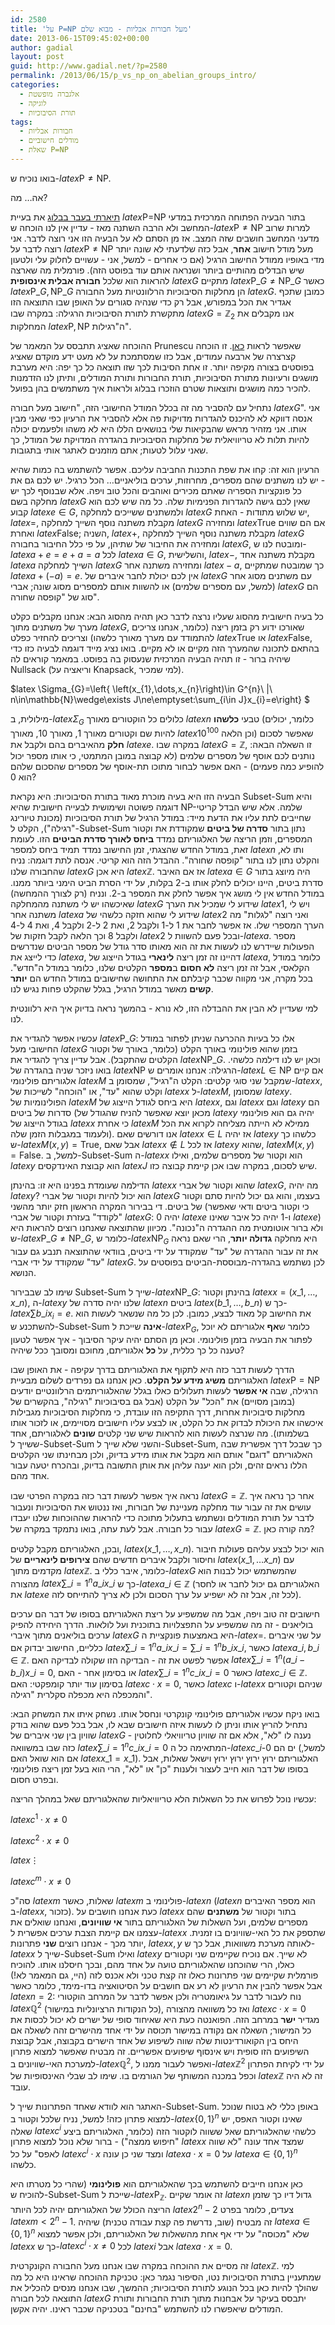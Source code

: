 ```yaml
---
id: 2580
title: 'על P=NP מעל חבורות אבליות - מבוא שלם'
date: 2013-06-15T09:45:02+00:00
author: gadial
layout: post
guid: http://www.gadial.net/?p=2580
permalink: /2013/06/15/p_vs_np_on_abelian_groups_intro/
categories:
  - אלגברה מופשטת
  - לוגיקה
  - תורת הסיבוכיות
tags:
  - חבורות אבליות
  - מודלים חישוביים
  - שאלת P=NP
---
```

בואו נוכיח ש-$latex \mbox{P}\ne\mbox{NP}$.

אה&#8230; מה?

[תיארתי בעבר בבלוג](http://www.gadial.net/2010/08/15/p_vs_np_overview/) את בעיית $latex \mbox{P=NP}$ בתור הבעיה הפתוחה המרכזית במדעי המחשב ולא הרבה השתנה מאז - עדיין אין לנו הוכחה ש-$latex \mbox{P}\ne\mbox{NP}$ למרות שרוב מדעני המחשב חושבים שזה המצב. אז מן הסתם לא על הבעיה הזו אני רוצה לדבר. אני רוצה לדבר על $latex \mbox{P}\ne\mbox{NP}$ מעל מודל חישוב **אחר**, אבל כזה שלדעתי לא שונה יותר מדי באופיו ממודל החישוב הרגיל (אם כי אחרים - למשל, אני - עשויים לחלוק עלי ולטעון שיש הבדלים מהותיים ביותר ושנראה אותם עוד בפוסט הזה). פורמלית מה שארצה להראות הוא שלכל **חבורה אבלית אינסופית** $latex G$ מתקיים $latex \mbox{P}\_{G}\ne\mbox{NP}\_{G}$ כאשר $latex \mbox{P}\_{G},\mbox{NP}\_{G}$ הן מחלקות הסיבוכיות הרלוונטיות מעל החבורה $latex G$. כמובן שתכף אגדיר את הכל במפורש, אבל רק כדי שנהיה סגורים על האופן שבו התוצאה הזו מתקשרת לתורת הסיבוכיות הרגילה: במקרה שבו $latex G=\mathbb{Z}_{2}$ אנו מקבלים את המחלקות $latex \mbox{P},\mbox{NP}$ ה"רגילות".

ההוכחה שאציג תתבסס על המאמר של Prunescu שאפשר לראות [כאן](http://home.mathematik.uni-freiburg.de/prunescu/grupshor.pdf). זו הוכחה קצרצרה של ארבעה עמודים, אבל כזו שמסתמכת על לא מעט ידע מוקדם שאציג בפוסטים בצורה מקיפה יותר. זו אחת הסיבות לכך שזו תוצאה כל כך יפה: היא מערבת מושגים ורעיונות מתורת הסיבוכיות, תורת החבורות ותורת המודלים, ותיתן לנו הזדמנות להכיר כמה מושגים ותוצאות שטרם הוזכרו בבלוג ולראות איך משתמשים בהן בפועל.

נתחיל עם להסביר מה זה בכלל המודל החישובי הזה, "חישוב מעל חבורה $latex G$". אני אנסה דווקא לא להיכנס להגדרות מדויקות פה אלא להסביר את הרעיון כפי שאני מבין אותו. אני מזהיר מראש שהבקיאות שלי בנושאים הללו היא לא משהו ולפעמים יכולה להיות תלות לא טריוויאלית של מחלקות הסיבוכיות בהגדרה המדויקת של המודל, כך שאני עלול לטעות; אתם מוזמנים לאתגר אותי בתגובות.

הרעיון הוא זה: קחו את שפת התכנות החביבה עליכם. אפשר להשתמש בה כמות שהיא - יש לנו משתנים שהם מספרים, מחרוזות, ערכים בוליאניים&#8230; הכל כרגיל. יש לכם גם את כל פונקציות הספריה שאתם מכירים ואוהבים והכל טוב ויפה. אלא שבנוסף לכך יש מחלקה בשם $latex G$ שאין לכם גישה להגדרות הפנימיות שלה. כל מה שיש לכם הוא קבוע $latex e\in G$, ולמשתנים ששייכים למחלקה $latex G$ יש שלוש מתודות - האחת, $latex =$, מקבלת משתנה נוסף השייך למחלקה $latex G$ ומחזירה $latex \mbox{True}$ אם הם שווים ואחרת $latex \mbox{False}$; השניה, $latex +$, מקבלת משתנה נוסף השייך למחלקה $latex G$ ומחזירה את החיבור של שתיהן, על פי כלל החיבור בחבורה $latex G$, ומובטח לנו ש-$latex a+e=e+a=a$ לכל $latex a\in G$, והשלישית, $latex -$, מקבלת משתנה אחד $latex a$ השייך למחלקה $latex G$ ומחזירה משתנה אחר $latex -a$, כך שמובטח שמתקיים $latex a+\left(-a\right)=e$. אין לכם יכולת לחבר איברים של $latex G$ עם משתנים מסוג אחר (למשל, עם מספרים שלמים) או להשוות אותם למספרים מסוג שונה; אברי $latex G$ הם סוג של "קופסה שחורה".

כל בעיה חישובית מהסוג שעליו נרצה לדבר כאן תהיה מהסוג הבא: אנחנו מקבלים כקלט מערך של משתנים מתוך $latex G$, שאורכו ידוע רק בזמן ריצה (כלומר, אנחנו צריכים להתמודד עם מערך מאורך כלשהו) וצריכים להחזיר כפלט $latex \mbox{True}$ או $latex \mbox{False}$, בהתאם לתכונה שהמערך הזה מקיים או לא מקיים. בואו נציג מייד דוגמה לבעיה כזו כדי שיהיה ברור - זו תהיה הבעיה המרכזית שנעסוק בה בפוסט. במאמר קוראים לה Nullsack (וריאציה על Knapsack, למי שמכיר).

$latex \Sigma\_{G}=\left\{ \left(x\_{1},\dots,x\_{n}\right)\in G^{n}\ |\ n\in\mathbb{N}\wedge\exists J\ne\emptyset:\sum\_{i\in J}x_{i}=e\right\} $

מילולית, ב-$latex \Sigma_{G}$ כלולים כל הוקטורים מאורך $latex n$ טבעי **כלשהו** (כלומר, יכולים להיות שם וקטורים מאורך 1, מאורך 10, מאורך $latex 10^{100}$ וכן הלאה) שאפשר לסכום **חלק** מהאיברים בהם ולקבל את $latex e$. במקרה שבו $latex G=\mathbb{Z}$, זו השאלה הבאה: נותנים לכם אוסף של מספרים שלמים (לא קבוצה במובן המתמטי, כי אותו מספר יכול להופיע כמה פעמים) - האם אפשר לבחור מתוכו תת-אוסף של מספרים שהסכום שלהם הוא 0?

הבעיה הזו היא בעיה מוכרת מאוד בתורת הסיבוכיות: היא נקראת Subset-Sum והיא דוגמה פשוטה ושימושית לבעייה חישובית שהיא NP-שלמה. אלא שיש הבדל קריטי שחייבים לתת עליו את הדעת מייד: במודל הרגיל של תורת הסיבוכיות (מכונת טיורינג "רגילה"), הקלט ל-Subset-Sum נתון בתור **סדרה של ביטים** שמקודדת את וקטור המספרים, וזמן הריצה של האלגוריתם נמדד **ביחס לאורך סדרת הביטים** הזו. לעומת זאת, במודל החדש שהצגתי, זמן החישוב נמדד תמיד ביחס למספר $latex n$ ותו לא, והקלט נתון לנו בתור "קופסה שחורה". ההבדל הזה הוא קריטי. אנסה לתת דוגמה: נניח שהחבורה שלנו $latex G$ היא אכן $latex \mathbb{Z}$. אז אם האיבר $latex a\in G$ היה מיוצג בתור סדרת ביטים, היינו יכולים לחלק אותו ב-2 בקלות, על ידי הסרת הביט הימני ביותר ממנו. במודל החדש אין לי מושג איך אפשר לחלק את המספר ב-2. ונניח (רק לצורך ההמחשה) שאיכשהו יש לי משתנה מהמחלקה $latex G$ שידוע לי שמכיל את הערך $latex 1$, ויש לי משתנה אחר $latex a$ שידוע לי שהוא חזקה כלשהי של $latex 2$ ואני רוצה "לגלות" מה הערך המספרי שלו. אז אפשר לחבר את 1 ל-1 ולקבל 2, ואת 2 ל-2 ולקבל 4, ואת 4 ל-4 ולקבל 8 וכך הלאה לקבל חזקות של $latex 2$ ובכל פעם להשוות ל-$latex a$. מספר הפעולות שיידרש לנו לעשות את זה הוא מאותו סדר גודל של מספר הביטים שנדרשים כדי לייצג את $latex a$, דהיינו זה זמן ריצה **לינארי** בגודל הייצוג של $latex a$, כלומר במודל הקלאסי, אבל זה זמן ריצה **לא חסום** ב**מספר** הקלטים שלנו, כלומר במודל ה"חדש". בכל מקרה, אני מקווה שכבר קיבלתם את התחושה שחישובים במודל החדש הם **יותר קשים** מאשר במודל הרגיל, בגלל שהקלט פחות נגיש לנו.

למי שעדיין לא הבין את ההבדלה הזו, לא נורא - בהמשך נראה בדיוק איך היא רלוונטית לנו.

עכשיו אפשר להגדיר את $latex \mbox{P}\_{G}$: אלו כל בעיות ההכרעה שניתן לפתור במודל החישובי מעל $latex G$ בזמן שהוא פולינומי באורך הקלט (כלומר, באורך של וקטור הקלטים שהתקבל). אבל עדיין צריך להגדיר את $latex \mbox{NP}\_{G}$. וכאן יש לנו דילמה כלשהי. בואו ניזכר שניה בהגדרה של $latex \mbox{NP}$ הרגילה: אנחנו אומרים ש-$latex L\in\mbox{NP}$ אם קיים אלגוריתם פולינומי $latex M$ שמקבל שני סוגי קלטים: הקלט ה"רגיל", שמסומן ב-$latex x$, וקלט שהוא "עד", או "הוכחה" לשייכות של $latex x$ ל-$latex M$, שמסומן $latex y$. הפולינומיות של $latex M$ היא ביחס לגודל הייצוג של $latex x$, וגם $latex x$ וגם $latex y$ הם סדרות של ביטים (מכאן יוצא שאפשר להניח שהגודל של $latex y$ יהיה גם הוא פולינומי בגודל הייצוג של $latex x$ כי אחרת $latex M$ ממילא לא הייתה מצליחה לקרוא את הכל ולעמוד במגבלות הזמן שלה). אנו דורשים שאם $latex x\in L$ אז יהיה $latex y$ כלשהו כך ש-$latex M\left(x,y\right)=\mbox{True}$, אבל שאם $latex x\notin L$ אז לכל $latex y$ שהוא, $latex M\left(x,y\right)=\mbox{False}$. למשל, ב-Subset-Sum ה-$latex x$ הוא וקטור של מספרים שלמים, ואילו $latex y$ הוא קבוצת האינדקסים $latex J$ שיש לסכום, במקרה שבו אכן קיימת קבוצה כזו.

הדילמה שעומדת בפנינו היא זו: בהינתן $latex x$ שהוא וקטור של אברי $latex G$, מה יהיה $latex y$? הוא יכול להיות וקטור של אברי $latex G$ בעצמו, והוא גם יכול להיות סתם וקטור של ביטים. די בבירור המקרה הראשון חזק יותר מהשני (כי וקטור ביטים ודאי שאפשר "לקודד" בעזרת וקטור של אברי $latex G$: 0 יהיה $latex e$ ו-1 יהיה כל איבר שאינו $latex e$) ולא ברור אוטומטית מה ההגדרה ה"נכונה". מכיוון שהתוצאה שאנחנו רוצים להראות היא ש-$latex \mbox{P}\_{G}\ne\mbox{NP}\_{G}$, כלומר ש-$latex \mbox{NP}_{G}$ היא מחלקה **גדולה יותר**, הרי שאם נראה את זה עבור ההגדרה של "עד" שמקודד על ידי ביטים, בוודאי שהתוצאה תנבע גם עבור "עד" שמקודד על ידי אברי $latex G$. לכן נשתמש בהגדרה-מבוססת-הביטים בפוסטים על הנושא.

שימו לב שבבירור Subset-Sum שייך ל-$latex \mbox{NP}\_{G}$: בהינתן וקטור $latex x=\left(x\_{1},\dots,x\_{n}\right)$, ה-$latex y$ שלנו יהיה סדרה של $latex n$ ביטים $latex \left(b\_{1},\dots,b\_{n}\right)$ כך ש-$latex \sum b\_{i}x_{i}=e$. את החישוב קל מאוד לבצע, כמובן. לכן כל מה שנשאר לעשות הוא להשתכנע ש-Subset-Sum **אינה** שייכת ל-$latex \mbox{P}_{G}$, כלומר ש**אף** אלגוריתם לא יוכל לפתור את הבעיה בזמן פולינומי. וכאן מן הסתם יהיה עיקר הסיבוך - איך אפשר לטעון טענה כל כך כללית, על **כל** אלגוריתם, מחוכם ומסובך ככל שיהיה?

הדרך לעשות דבר כזה היא לתקוף את האלגוריתם בדרך עקיפה - את האופן שבו האלגוריתם **משיג מידע על הקלט**. כאן אנחנו גם נפרדים לשלום מבעיית $latex \mbox{P}=\mbox{NP}$ הרגילה, שבה **אי אפשר** לעשות תעלולים כאלו בגלל שהאלגוריתמים הרלוונטיים יודעים (במובן מסויים) את "הכל" על הקלט (אבל גם בסיבוכיות "רגילה", בהקשרים של מחלקות סיבוכיות אחרות, דרך התקיפה הזו עובדת, כי מחלקות הסיבוכיות מגבילות איכשהו את היכולת לבדוק את כל הקלט, או לבצע עליו חישובים מסויימים, או לזכור אותו בשלמותו). מה שנרצה לעשות הוא להראות שיש שני קלטים **שונים** לאלגוריתם, אחד ששייך ל-Subset-Sum והשני שלא שייך ל-Subset-Sum, כך שבכל דרך אפשרית שבה האלגוריתם "דוגם" אותם הוא מקבל את אותו מידע בדיוק, ולכן מבחינתו שני הקלטים הללו נראים זהים, ולכן הוא יענה עליהן את אותן התשובה בדיוק, ובהכרח יטעה עבור אחד מהם.

נראה איך אפשר לעשות דבר כזה במקרה הפרטי שבו $latex G=\mathbb{Z}$. אחר כך נראה איך עושים את זה עבור עוד מחלקה מעניינת של חבורות, ואז ננטוש את הסיבוכיות ונעבור לדבר על תורת המודלים ונשתמש בתעלול מתוכה כדי להראות שההוכחות שלנו יעבדו עבור כל חבורה. אבל לעת עתה, בואו נתמקד במקרה של $latex G=\mathbb{Z}$. מה קורה כאן?

ובכן, האלגוריתם מקבל קלטים, $latex \left(x\_{1},\dots,x\_{n}\right)$. הוא יכול לבצע עליהם פעולות חיבור וחיסור ולקבל איברים חדשים שהם **צירופים לינאריים** של $latex \left(x\_{1},\dots x\_{n}\right)$ עם מקדמים מתוך $latex \mathbb{Z}$. כלומר, איבר כללי ב-$latex G$ שהמשתמש יכול לבנות הוא מהצורה $latex \sum\_{i=1}^{n}a\_{i}x\_{i}$ כך ש-$latex a\_{i}\in\mathbb{Z}$ (האלגוריתם גם יכול לחבר או לחסר את $latex e$ לכל זה, אבל זה לא ישפיע על ערך הסכום ולכן לא צריך להתייחס לזה).

חישובים זה טוב ויפה, אבל מה שמשפיע על ריצת האלגוריתם בסופו של דבר הם ערכים בוליאנים - זה מה שמשפיע על התפצלויות בתוכנית ועל לולאות. הדרך היחידה להפיק ערכים בוליאנים מתוך איברי $latex G$ היא באמצעות פונקציית ה-$latex =$. על שני איברים כלליים, החישוב יבדוק אם $latex \sum\_{i=1}^{n}a\_{i}x\_{i}=\sum\_{i=1}^{n}b\_{i}x\_{i}$, כאשר $latex a\_{i},b\_{i}\in\mathbb{Z}$. אפשר לפשט את זה - הבדיקה הזו שקולה לבדיקה האם $latex \sum\_{i=1}^{n}\left(a\_{i}-b\_{i}\right)x\_{i}=0$, או בסימון אחר - האם $latex \sum\_{i=1}^{n}c\_{i}x\_{i}=0$ כאשר $latex c\_{i}\in\mathbb{Z}$. בסימון עוד יותר קומפקטי: האם $latex c\cdot x=0$, כאשר $latex c$ ו-$latex x$ שניהם וקטורים והמכפלה היא מכפלה סקלרית "רגילה".

בואו ניקח עכשיו אלגוריתם פולינומי קונקרטי ונחסל אותו. נשחק איתו את המשחק הבא: נתחיל להריץ אותו וניתן לו לעשות איזה חישובים שבא לו, אבל בכל פעם שהוא בודק שוויון בין שני איברים של $latex G$ נענה לו "לא", אלא אם זה שוויון טריוויאלי לחלוטין - כזה שבו במשוואה $latex \sum\_{i=1}^{n}c\_{i}x\_{i}=0$ המתאימה כל ה-$latex c\_{i}$-ים הם 0 (למשל, אם הוא שואל האם $latex x\_{1}=x\_{1}$). האלגוריתם ירוץ ירוץ ירוץ ירוץ וישאל שאלות, אבל בסופו של דבר הוא חייב לעצור ולענות "כן" או "לא", הרי הוא בעל זמן ריצה פולינומי ובפרט חסום.

עכשיו נוכל לפרוש את כל השאלות הלא טריוויאליות שהאלגוריתם שאל במהלך הריצה:

$latex c^{1}\cdot x\ne0$

$latex c^{2}\cdot x\ne0$

$latex \vdots$

$latex c^{m}\cdot x\ne0$

סה"כ $latex m$ שאלות, כאשר $latex m$ פולינומי ב-$latex n$ ($latex n$ הוא מספר האיברים ב-$latex x$, כזכור). כעת אנחנו חושבים על $latex x$ בתור וקטור של **משתנים** שהם מספרים שלמים, ועל השאלות של האלגוריתם בתור **אי שוויונים**, ואנחנו שואלים את עצמנו אם קיימת הצבת ערכים אפשרית ל-$latex x$ שתספק את כל האי-שוויונים בו זמנית. יותר מכך - אנחנו רוצים **שני** פתרונות, $latex x,y$ לאותה מערכת משוואות, אבל כך ש-$latex x$ שייך ל-Subset-Sum ואילו $latex y$ לא שייך. אם נוכיח שקיימים שני וקטורים כאלו, הרי שהוכחנו שהאלגוריתם טועה על אחד מהם, ובכך חיסלנו אותו. להוכיח פורמלית שקיימים שני פתרונות כאלו זה קצת טכני ולא אכנס לזה (היי, גם המאמר לא!) אבל אפשר להבין את הרעיון לא רע אם חושבים על הסיטואציה בדו-מימד, כלומר כאשר $latex n=2$: נוח לעבור לדבר על גיאומטריה ולכן אפשר לדבר על המרחב הוקטורי $latex \mathbb{Q}^{2}$ (כל הנקודות הרציונליות במישור), ואז כל משוואה מהצורה $latex c\cdot x=0$ מגדיר **ישר** במרחב הזה. הפואנטה כעת היא שאיחוד סופי של ישרים לא יכול לכסות את כל המישור; השאלה אם נקודה במישור תכוסה על ידי אחד מהישרים זהה לשאלה אם היחס בין הקואורדינטות שלה שווה לשיפוע של אחד הישרים בקבוצה, אבל קבוצת השיפועים הזו סופית ויש אינסוף שיפועים אפשריים. זה מבטיח שאפשר למצוא פתרון למערכת האי-שוויונים ב-$latex \mathbb{Q}^{2}$, ואפשר לעבור ממנו ל-$latex \mathbb{Z}^{2}$ על ידי לקיחת הפתרון וכפל במכנה המשותף של הגורמים בו. שימו לב שבלי האינסופיות של $latex \mathbb{Z}$ זה לא היה עובד.

האתגר הוא לוודא שאחד הפתרונות שייך ל-Subset-Sum. באופן כללי לא בטוח שנוכל למצוא פתרון כזה! למשל, נניח שלכל וקטור ב-$latex \left\{ 0,1\right\} ^{n}$ שאינו וקטור האפס, יש שאלה $latex c^{i}$ כלשהי שהאלגוריתם שאל ששווה לוקטור הזה (כלומר, האלגוריתם ביצע "חיפוש ממצה") - ברור שלא נוכל למצוא פתרון $latex x$ שמצד אחד עונה "לא שווה לאפס" על כל $latex c^{i}\cdot x$ ומצד שני כן עונה $latex a\cdot x=0$ על $latex a\in\left\{ 0,1\right\} ^{n}$ כלשהו.

כאן אנחנו חייבים להשתמש בכך שהאלגוריתם הוא **פולינומי** (שהרי כל מטרתו היא להוכיח ש-Subset-Sum שייכת ל-$latex \mbox{P}_{\mathbb{Z}}$. זה אומר שקיים $latex n$ גדול דיו כך שזמן הריצה הכולל של האלגוריתם יהיה לכל היותר $latex 2^{n}-2$ צעדים, כלומר בפרט $latex m<2^{n}-1$. זה מבטיח (שוב, נדרשת פה קצת עבודה טכנית) שיהיה $latex a\in\left\{ 0,1\right\} ^{n}$ שלא "מכוסה" על ידי אף אחת מהשאלות של האלגוריתם, ולכן אפשר למצוא $latex x$ כך ש-$latex c^{i}\cdot x\ne0$ לכל $latex i$ אבל $latex a\cdot x=0$.

זה מסיים את ההוכחה במקרה שבו אנחנו מעל החבורה הקונקרטית $latex \mathbb{Z}$. למי שמתעניין בתורת הסיבוכיות נטו, הסיפור נגמר כאן: טכניקת ההוכחה שראינו היא כל מה שהולך להיות כאן בכל הנוגע לתורת הסיבוכיות; ההמשך, שבו אנחנו מנסים להכליל את התוצאה לכל חבורה $latex G$ יתבסס בעיקר על אבחנות מתוך תורת החבורות ותורת המודלים שיאפשרו לנו להשתמש "בחינם" בטכניקה שכבר ראינו. יהיה אקשן.